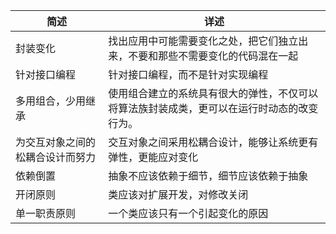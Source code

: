 | 简述                             | 详述                                                         |
| -------------------------------- | ------------------------------------------------------------ |
| 封装变化                         | 找出应用中可能需要变化之处，把它们独立出来，不要和那些不需要变化的代码混在一起 |
| 针对接口编程                     | 针对接口编程，而不是针对实现编程                             |
| 多用组合，少用继承               | 使用组合建立的系统具有很大的弹性，不仅可以将算法族封装成类，更可以在运行时动态的改变行为。 |
| 为交互对象之间的松耦合设计而努力 | 交互对象之间采用松耦合设计，能够让系统更有弹性，更能应对变化 |
| 依赖倒置                         | 抽象不应该依赖于细节，细节应该依赖于抽象                     |
| 开闭原则                         | 类应该对扩展开发，对修改关闭                                 |
| 单一职责原则                     | 一个类应该只有一个引起变化的原因                             |

